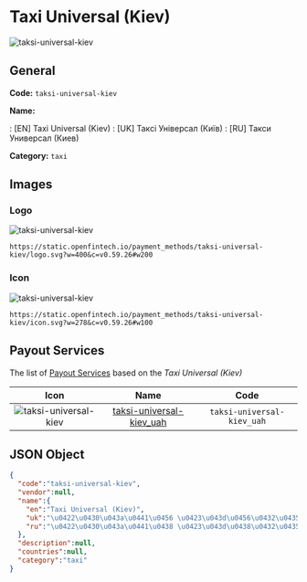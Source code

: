 
# Taxi Universal (Kiev) 
![taksi-universal-kiev](https://static.openfintech.io/payment_methods/taksi-universal-kiev/logo.svg?w=400&c=v0.59.26#w200)  

## General 
**Code:** `taksi-universal-kiev` 
 
**Name:** 
 
:	[EN] Taxi Universal (Kiev) 
:	[UK] Таксі Універсал (Київ) 
:	[RU] Такси Универсал (Киев) 
 
**Category:** `taxi` 
 

## Images 

### Logo 
![taksi-universal-kiev](https://static.openfintech.io/payment_methods/taksi-universal-kiev/logo.svg?w=400&c=v0.59.26#w200)  

```
https://static.openfintech.io/payment_methods/taksi-universal-kiev/logo.svg?w=400&c=v0.59.26#w200
```  

### Icon 
![taksi-universal-kiev](https://static.openfintech.io/payment_methods/taksi-universal-kiev/icon.svg?w=278&c=v0.59.26#w100)  

```
https://static.openfintech.io/payment_methods/taksi-universal-kiev/icon.svg?w=278&c=v0.59.26#w100
```  

## Payout Services 
 
The list of [Payout Services](/payout-services/) based on the _Taxi Universal (Kiev)_ 

|Icon|Name|Code| 
|:---:|:---:|:---:| 
|![taksi-universal-kiev](https://static.openfintech.io/payout_methods/taksi-universal-kiev/icon.png?w=278&c=v0.59.26#w40) |[taksi-universal-kiev_uah](/payout-services/taksi-universal-kiev_uah/)|`taksi-universal-kiev_uah`| 
 

## JSON Object 

```json
{
  "code":"taksi-universal-kiev",
  "vendor":null,
  "name":{
    "en":"Taxi Universal (Kiev)",
    "uk":"\u0422\u0430\u043a\u0441\u0456 \u0423\u043d\u0456\u0432\u0435\u0440\u0441\u0430\u043b (\u041a\u0438\u0457\u0432)",
    "ru":"\u0422\u0430\u043a\u0441\u0438 \u0423\u043d\u0438\u0432\u0435\u0440\u0441\u0430\u043b (\u041a\u0438\u0435\u0432)"
  },
  "description":null,
  "countries":null,
  "category":"taxi"
}
```  
